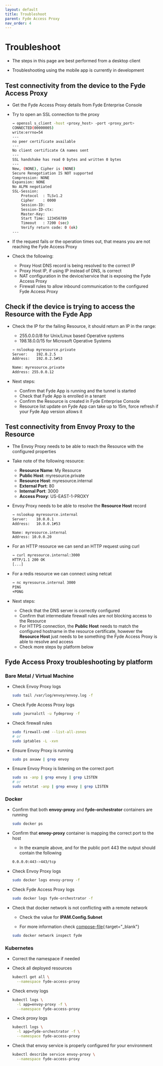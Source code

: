 ```yaml
---
layout: default
title: Troubleshoot
parent: Fyde Access Proxy
nav_order: 4
---
```

# Troubleshoot

- The steps in this page are best performed from a desktop client

- Troubleshooting using the mobile app is currently in development

## Test connectivity from the device to the Fyde Access Proxy

- Get the Fyde Access Proxy details from Fyde Enterprise Console

- Try to open an SSL connection to the proxy

  ```sh
  → openssl s_client -host <proxy_host> -port <proxy_port>
  CONNECTED(00000005)
  write:errno=54
  ---
  no peer certificate available
  ---
  No client certificate CA names sent
  ---
  SSL handshake has read 0 bytes and written 0 bytes
  ---
  New, (NONE), Cipher is (NONE)
  Secure Renegotiation IS NOT supported
  Compression: NONE
  Expansion: NONE
  No ALPN negotiated
  SSL-Session:
      Protocol  : TLSv1.2
      Cipher    : 0000
      Session-ID:
      Session-ID-ctx:
      Master-Key:
      Start Time: 123456789
      Timeout   : 7200 (sec)
      Verify return code: 0 (ok)
  ---
  ```

- If the request fails or the operation times out, that means you are not reaching the Fyde Access Proxy

- Check the following:

  - Proxy Host DNS record is being resolved to the correct IP
  - Proxy Host IP, if using IP instead of DNS, is correct
  - NAT configuration in the device/service that is exposing the Fyde Access Proxy
  - Firewall rules to allow inbound communication to the configured Fyde Access Proxy

## Check if the device is trying to access the Resource with the Fyde App

- Check the IP for the failing Resource, it should return an IP in the range:

  - 255.0.0.0/8 for Unix/Linux based Operative systems
  - 198.18.0.0/15 for Microsoft Operative Systems

  ```sh
  → nslookup myresource.private
  Server:    192.0.2.5
  Address:   192.0.2.5#53

  Name: myresource.private
  Address: 255.0.0.12
  ```

- Next steps:

  - Confirm that Fyde App is running and the tunnel is started
  - Check that Fyde App is enrolled in a tenant
  - Confirm the Resource is created in Fyde Enterprise Console
  - Resource list update on Fyde App can take up to 15m, force refresh if your Fyde App version allows it

## Test connectivity from Envoy Proxy to the Resource

- The Envoy Proxy needs to be able to reach the Resource with the configured properties

- Take note of the following resource:
  - **Resource Name**: My Resource
  - **Public Host**: myresource.private
  - **Resource Host**: myresource.internal
  - **External Port**: 80
  - **Internal Port**: 3000
  - **Access Proxy**: US-EAST-1-PROXY

- Envoy Proxy needs to be able to resolve the **Resource Host** record

  ```sh
  → nslookup myresource.internal
  Server:    10.0.0.1
  Address:   10.0.0.1#53

  Name: myresource.internal
  Address: 10.0.0.20
  ```

- For an HTTP resource we can send an HTTP request using curl

  ```sh
  → curl myresource.internal:3000
  HTTP/1.1 200 OK
  [...]
  ```

- For a redis resource we can connect using netcat

  ```sh
  → nc myresource.internal 3000
  PING
  +PONG
  ```

- Next steps:

  - Check that the DNS server is correctly configured
  - Confirm that intermediate firewall rules are not blocking access to the Resource
  - For HTTPS connection, the **Public Host** needs to match the configured hostname in the resource certificate, however the **Resource Host** just needs to be something the Fyde Access Proxy is able to resolve and access
  - Check more steps by platform below

## Fyde Access Proxy troubleshooting by platform

### Bare Metal / Virtual Machine

- Check Envoy Proxy logs

  ```sh
  sudo tail /var/log/envoy/envoy.log -f
  ```

- Check Fyde Access Proxy logs

  ```sh
  sudo journalctl -u fydeproxy -f
  ```

- Check firewall rules

  ```sh
  sudo firewall-cmd --list-all-zones
  # or
  sudo iptables -L -xvn
  ```

- Ensure Envoy Proxy is running

  ```sh
  sudo ps axuww | grep envoy
  ```

- Ensure Envoy Proxy is listening on the correct port

  ```sh
  sudo ss -anp | grep envoy | grep LISTEN
  # or
  sudo netstat -anp | grep envoy | grep LISTEN
  ```

### Docker

- Confirm that both **envoy-proxy** and **fyde-orchestrator** containers are running

  ```sh
  sudo docker ps
  ```

- Confirm that **envoy-proxy** container is mapping the correct port to the host

  - In the example above, and for the public port 443 the output should contain the following

  ```sh
  0.0.0.0:443->443/tcp
  ```

- Check Envoy Proxy logs

  ```sh
  sudo docker logs envoy-proxy -f
  ```

- Check Fyde Access Proxy logs

  ```sh
  sudo docker logs fyde-orchestrator -f
  ```

- Check that docker network is not conflicting with a remote network

  - Check the value for **IPAM.Config.Subnet**

  - For more information check [compose-file](https://docs.docker.com/compose/compose-file/#ipam){:target="_blank"}

  ```sh
  sudo docker network inspect fyde
  ```

### Kubernetes

- Correct the namespace if needed

- Check all deployed resources

  ```sh
  kubectl get all \
    --namespace fyde-access-proxy
  ```

- Check envoy logs

  ```sh
  kubectl logs \
    -l app=envoy-proxy -f \
    --namespace fyde-access-proxy
  ```

- Check proxy logs

  ```sh
  kubectl logs \
    -l app=fyde-orchestrator -f \
    --namespace fyde-access-proxy
  ```

- Check that envoy service is properly configured for your environment

  ```sh
  kubectl describe service envoy-proxy \
    --namespace fyde-access-proxy
  ```
